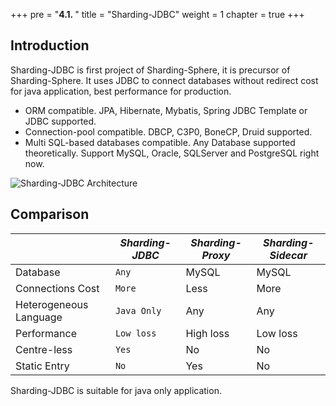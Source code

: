+++
pre = "<b>4.1. </b>"
title = "Sharding-JDBC"
weight = 1
chapter = true
+++

## Introduction

Sharding-JDBC is first project of Sharding-Sphere, it is precursor of Sharding-Sphere.
It uses JDBC to connect databases without redirect cost for java application, best performance for production.

* ORM compatible. JPA, Hibernate, Mybatis, Spring JDBC Template or JDBC supported.
* Connection-pool compatible. DBCP, C3P0, BoneCP, Druid supported.
* Multi SQL-based databases compatible. Any Database supported theoretically. Support MySQL, Oracle, SQLServer and PostgreSQL right now.

![Sharding-JDBC Architecture](http://ovfotjrsi.bkt.clouddn.com/sharding-jdbc-brief.png)

## Comparison

|                        | *Sharding-JDBC* | *Sharding-Proxy* | *Sharding-Sidecar* |
| ---------------------- | --------------- | ---------------- | ------------------ |
| Database               | `Any`           | MySQL            | MySQL              |
| Connections Cost       | `More`          | Less             | More               |
| Heterogeneous Language | `Java Only`     | Any              | Any                |
| Performance            | `Low loss`      | High loss        | Low loss           |
| Centre-less            | `Yes`           | No               | No                 |
| Static Entry           | `No`            | Yes              | No                 |

Sharding-JDBC is suitable for java only application.

